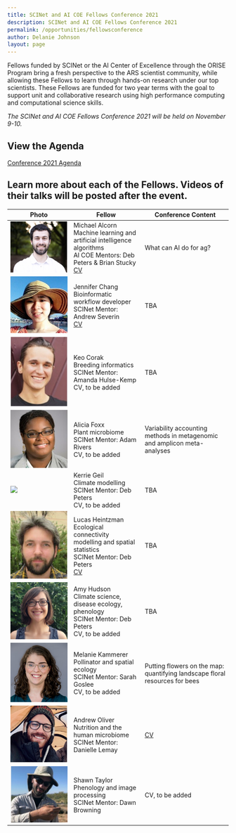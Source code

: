 ```yaml
---
title: SCINet and AI COE Fellows Conference 2021
description: SCINet and AI COE Fellows Conference 2021
permalink: /opportunities/fellowsconference
author: Delanie Johnson
layout: page
---
```


Fellows funded by SCINet or the AI Center of Excellence through the ORISE Program bring a fresh perspective to the ARS scientist community, while allowing these Fellows to learn through hands-on research under our top scientists. These Fellows are funded for two year terms with the goal to support unit and collaborative research using high performance computing and computational science skills. 

*The SCINet and AI COE Fellows Conference 2021 will be held on November 9-10.*

## View the Agenda

[Conference 2021 Agenda](/assets/docs/SCINet-AI-COE-Agenda-1018.docx)

## Learn more about each of the Fellows. Videos of their talks will be posted after the event.

Photo |Fellow  | Conference Content
-------------|---------------------------------|-------------|
![](/assets/img/team-images/michael-alcorn.jpg) | Michael Alcorn<br /> Machine learning and artificial intelligence algorithms<br /> AI COE Mentors: Deb Peters & Brian Stucky<br /> [CV](https://sites.google.com/view/michaelaalcorn/cv) | What can AI do for ag? |
![](/assets/img/team-images/jennifer-chang.jpg) | Jennifer Chang<br /> Bioinformatic workflow developer<br /> SCINet Mentor: Andrew Severin<br /> [CV](http://j23414.github.io/CV.pdf) | TBA |
![](/assets/img/team-images/keo-corak.jpg) | Keo Corak<br /> Breeding informatics<br /> SCINet Mentor: Amanda Hulse-Kemp<br /> CV, to be added | TBA |
![](/assets/img/team-images/alicia-foxx.png) | Alicia Foxx<br /> Plant microbiome<br /> SCINet Mentor: Adam Rivers<br /> CV, to be added | Variability accounting methods in metagenomic and amplicon meta-analyses|
![](/assets/img/team-images/kerrie-geil-300-300.jpg) | Kerrie Geil<br /> Climate modelling<br /> SCINet Mentor: Deb Peters<br /> CV, to be added | TBA |
![](/assets/img/team-images/lucas-heintzman.png)  | Lucas Heintzman<br /> Ecological connectivity modelling and spatial statistics<br /> SCINet Mentor: Deb Peters<br /> [CV](https://drive.google.com/file/d/1uVq0Su0fWngLnzFM2bbZ42QNvRnP7Ogw/view) | TBA |
![](/assets/img/team-images/amy-hudson.png) | Amy Hudson<br /> Climate science, disease ecology, phenology<br /> SCINet Mentor: Deb Peters<br /> CV, to be added | TBA |
![](/assets/img/team-images/kammerer_userstory2.png) | Melanie Kammerer<br /> Pollinator and spatial ecology<br /> SCINet Mentor: Sarah Goslee<br /> CV, to be added | Putting flowers on the map: quantifying landscape floral resources for bees |
![](/assets/img/team-images/andrew-oliver.jpg) | Andrew Oliver<br /> Nutrition and the human microbiome<br /> SCINet Mentor: Danielle Lemay<br /> | [CV](https://drive.google.com/file/d/1ahre-c5Cis4wxqHcj1jO5I6-Z_83hXSA/view) | TBA |
![](/assets/img/team-images/shawn-taylor.png) | Shawn Taylor<br /> Phenology and image processing<br /> SCINet Mentor: Dawn Browning<br /> | CV, to be added | TBA |
